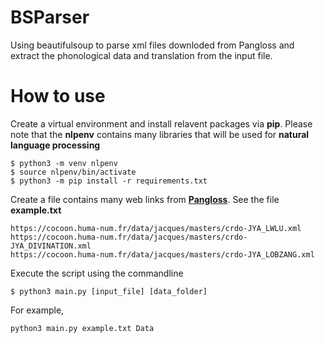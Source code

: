 # BSParser
Using beautifulsoup to parse xml files downloded from Pangloss and extract the phonological data and translation from the input file. 

# How to use 

Create a virtual environment and install relavent packages via **pip**. Please note that the **nlpenv** contains many libraries that will be used for **natural language processing**

```
$ python3 -m venv nlpenv
$ source nlpenv/bin/activate 
$ python3 -m pip install -r requirements.txt
```

Create a file contains many web links from **[Pangloss](https://pangloss.cnrs.fr/)**. See the file **example.txt**

```
https://cocoon.huma-num.fr/data/jacques/masters/crdo-JYA_LWLU.xml
https://cocoon.huma-num.fr/data/jacques/masters/crdo-JYA_DIVINATION.xml
https://cocoon.huma-num.fr/data/jacques/masters/crdo-JYA_LOBZANG.xml
```

Execute the script using the commandline

```
$ python3 main.py [input_file] [data_folder]
```

For example, 

```
python3 main.py example.txt Data
```